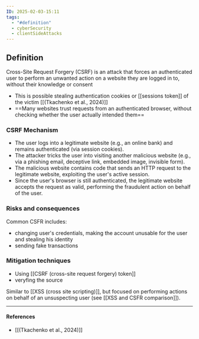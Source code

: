 ```yaml
---
ID: 2025-02-03-15:11
tags:
  - "#definition"
  - cyberSecurity
  - clientSideAttacks
---
```

## Definition

Cross-Site Request Forgery (CSRF) is an attack that forces an authenticated user to perform an unwanted action on a website they are logged in to, without their knowledge or consent
- This is possible stealing authentication cookies or [[sessions token]] of the victim [[(Tkachenko et al., 2024)]]
- ==Many websites trust requests from an authenticated browser, without checking whether the user actually intended them==

### CSRF Mechanism

- The user logs into a legitimate website (e.g., an online bank) and remains authenticated (via session cookies).
- The attacker tricks the user into visiting another malicious website (e.g., via a phishing email, deceptive link, embedded image, invisible form).
- The malicious website contains code that sends an HTTP request to the legitimate website, exploiting the user's active session.
- Since the user's browser is still authenticated, the legitimate website accepts the request as valid, performing the fraudulent action on behalf of the user.

### Risks and consequences

Common CSFR includes:
- changing user's credentials, making the account unusable for the user and stealing his identity
- sending fake transactions

### Mitigation techniques

- Using [[CSRF (cross-site request forgery) token]]
- veryfing the source 

Similar to [[XSS (cross site scripting)]], but focused on performing actions on behalf of an unsuspecting user (see [[XSS and CSFR comparison]]).

---
#### References
- [[(Tkachenko et al., 2024)]]

